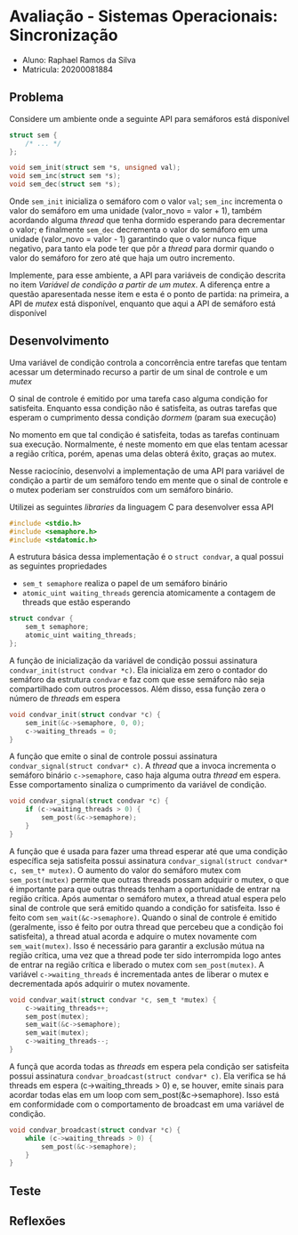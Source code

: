 # Avaliação - Sistemas Operacionais: Sincronização

- Aluno: Raphael Ramos da Silva
- Matricula: 20200081884

## Problema

Considere um ambiente onde a seguinte API para semáforos está disponível

```c
struct sem {
    /* ... */
};

void sem_init(struct sem *s, unsigned val);
void sem_inc(struct sem *s);
void sem_dec(struct sem *s);
```

Onde `sem_init` inicializa o semáforo com o valor `val`; `sem_inc` incrementa o valor do semáforo em uma unidade (valor_novo = valor + 1), também acordando alguma *thread* que tenha dormido esperando para decrementar o valor; e finalmente `sem_dec` decrementa o valor do semáforo em uma unidade (valor_novo = valor - 1) garantindo que o valor nunca fique negativo, para tanto ela pode ter que pôr a *thread* para dormir quando o valor do semáforo for zero até que haja um outro incremento.

Implemente, para esse ambiente, a API para variáveis de condição descrita no item *Variável de condição a partir de um mutex*. A diferença entre a questão aparesentada nesse item e esta é o ponto de partida: na primeira, a API de *mutex* está disponível, enquanto que aqui a API de semáforo está disponível

## Desenvolvimento

Uma variável de condição controla a concorrência entre tarefas que tentam acessar um determinado recurso a partir de um sinal de controle e um *mutex*

O sinal de controle é emitido por uma tarefa caso alguma condição for satisfeita. Enquanto essa condição não é satisfeita, as outras tarefas que esperam o cumprimento dessa condição *dormem* (param sua execução)

No momento em que tal condição é satisfeita, todas as tarefas continuam sua execução. Normalmente, é neste momento em que elas tentam acessar a região crítica, porém, apenas uma delas obterá êxito, graças ao mutex.

Nesse raciocínio, desenvolvi a implementação de uma API para variável de condição a partir de um semáforo tendo em mente que o sinal de controle e o mutex poderiam ser construídos com um semáforo binário. 

Utilizei as seguintes *libraries* da linguagem C para desenvolver essa API

```c
#include <stdio.h>
#include <semaphore.h>
#include <stdatomic.h>
```

A estrutura básica dessa implementação é o `struct condvar`, a qual possui as seguintes propriedades

- `sem_t semaphore` realiza o papel de um semáforo binário
- `atomic_uint waiting_threads` gerencia atomicamente a contagem de threads que estão esperando 

```c
struct condvar {
    sem_t semaphore;
    atomic_uint waiting_threads;
};
```

A função de inicialização da variável de condição possui assinatura `condvar_init(struct condvar *c)`. Ela inicializa em zero o contador do semáforo da estrutura `condvar` e faz com que esse semáforo não seja compartilhado com outros processos. Além disso, essa função zera o número de *threads* em espera

```c
void condvar_init(struct condvar *c) {
    sem_init(&c->semaphore, 0, 0);
    c->waiting_threads = 0;
}
```

A função que emite o sinal de controle possui assinatura `condvar_signal(struct condvar* c)`. A *thread* que a invoca incrementa o semáforo binário `c->semaphore`, caso haja alguma outra *thread* em espera. Esse comportamento sinaliza o cumprimento da variável de condição.

```c
void condvar_signal(struct condvar *c) {
    if (c->waiting_threads > 0) {
        sem_post(&c->semaphore);
    }
}
```

A função que é usada para fazer uma thread esperar até que uma condição específica seja satisfeita possui assinatura `condvar_signal(struct condvar* c, sem_t* mutex)`. O aumento do valor do semáforo mutex com `sem_post(mutex)` permite que outras threads possam adquirir o mutex, o que é importante para que outras threads tenham a oportunidade de entrar na região crítica. Após aumentar o semáforo mutex, a thread atual espera pelo sinal de controle que será emitido quando a condição for satisfeita. Isso é feito com `sem_wait(&c->semaphore)`. Quando o sinal de controle é emitido (geralmente, isso é feito por outra thread que percebeu que a condição foi satisfeita), a thread atual acorda e adquire o mutex novamente com `sem_wait(mutex)`. Isso é necessário para garantir a exclusão mútua na região crítica, uma vez que a thread pode ter sido interrompida logo antes de entrar na região crítica e liberado o mutex com `sem_post(mutex)`. A variável `c->waiting_threads` é incrementada antes de liberar o mutex e decrementada após adquirir o mutex novamente.

```c
void condvar_wait(struct condvar *c, sem_t *mutex) {
    c->waiting_threads++;
    sem_post(mutex);
    sem_wait(&c->semaphore);
    sem_wait(mutex);
    c->waiting_threads--;
}
```

A funçã que acorda todas as *threads* em espera pela condição ser satisfeita possui assinatura `condvar_broadcast(struct condvar* c)`. Ela verifica se há threads em espera (c->waiting_threads > 0) e, se houver, emite sinais para acordar todas elas em um loop com sem_post(&c->semaphore). Isso está em conformidade com o comportamento de broadcast em uma variável de condição.

```c
void condvar_broadcast(struct condvar *c) {
    while (c->waiting_threads > 0) {
        sem_post(&c->semaphore);
    }
}
```

## Teste

## Reflexões


